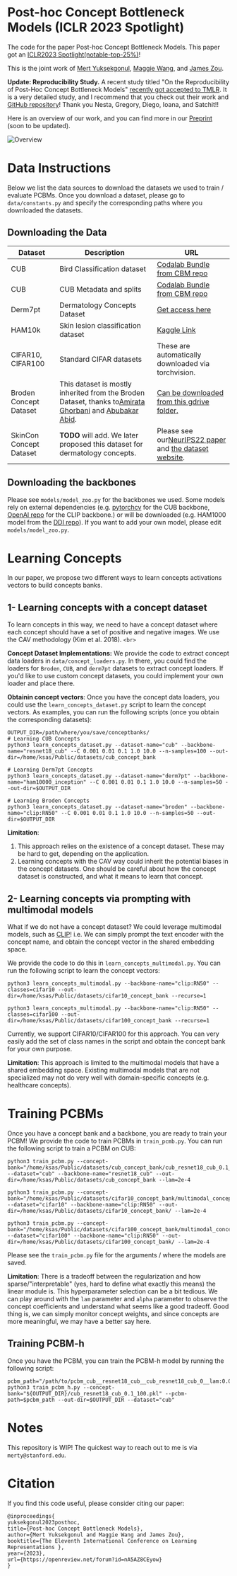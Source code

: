 # Post-hoc Concept Bottleneck Models (ICLR 2023 Spotlight)

The code for the paper Post-hoc Concept Bottleneck Models. This paper got an [ICLR2023 Spotlight(notable-top-25%)](https://openreview.net/forum?id=nA5AZ8CEyow)!

This is the joint work of [Mert Yuksekgonul](https://cs.stanford.edu/~merty), [Maggie Wang](https://www.linkedin.com/in/maggie-wang-038b55194/), and [James Zou](https://www.james-zou.com/).

**Update: Reproducibility Study.** A recent study titled "On the Reproducibility of Post-Hoc Concept Bottleneck Models" [recently got accepted to TMLR](https://openreview.net/forum?id=8UfhCZjOV7). It is a very detailed study, and I recommend that you check out their work and [GitHub repository](https://github.com/dgcnz/FACT)! Thank you Nesta, Gregory, Diego, Ioana, and Satchit!!

Here is an overview of our work, and you can find more in our [Preprint](https://arxiv.org/abs/2205.15480) (soon to be updated).

![Overview](./assets/overview.png)

# Data Instructions

Below we list the data sources to download the datasets we used to train / evaluate PCBMs. Once you download a dataset, please go to `data/constants.py` and specify the corresponding paths where you downloaded the datasets.

## Downloading the Data

| Dataset                 | Description                                                                                                                                                   | URL                                                                                                                                   |
| ----------------------- | ------------------------------------------------------------------------------------------------------------------------------------------------------------- | ------------------------------------------------------------------------------------------------------------------------------------- |
| CUB                     | Bird Classification dataset                                                                                                                                   | [Codalab Bundle from CBM repo](https://worksheets.codalab.org/bundles/0xd013a7ba2e88481bbc07e787f73109f5)                                |
| CUB                     | CUB Metadata and splits                                                                                                                                       | [Codalab Bundle from CBM repo](https://worksheets.codalab.org/bundles/0x5b9d528d2101418b87212db92fea6683)                                |
| Derm7pt                 | Dermatology Concepts Dataset                                                                                                                                  | [Get access here](https://derm.cs.sfu.ca/Welcome.html)                                                                                   |
| HAM10k                  | Skin lesion classification dataset                                                                                                                            | [Kaggle Link](https://www.kaggle.com/kmader/skin-cancer-mnist-ham10000)                                                                  |
| CIFAR10, CIFAR100       | Standard CIFAR datasets                                                                                                                                       | These are automatically downloaded via torchvision.                                                                                   |
| Broden Concept Dataset  | This dataset is mostly inherited from the Broden Dataset, thanks to[Amirata Ghorbani](https://www.amiratag.com/) and [Abubakar Abid](https://twitter.com/abidlabs). | [Can be downloaded from this gdrive folder.](https://drive.google.com/file/d/1_yxGcveFcKetoB783H3iv3oiqXHYArT-/view?usp=share_link)      |
| SkinCon Concept Dataset | **TODO** will add. We later proposed this dataset for dermatology concepts.                                                                             | Please see our[NeurIPS22 paper](https://openreview.net/forum?id=gud0qopqJc4) and [the dataset website](https://skincon-dataset.github.io/). |

## Downloading the backbones

Please see `models/model_zoo.py` for the backbones we used. Some models rely on external dependencies (e.g. [pytorchcv](https://pypi.org/project/pytorchcv/) for the CUB backbone, [OpenAI repo](https://github.com/openai/CLIP) for the CLIP backbone.) or will be downloaded (e.g. HAM1000 model from the [DDI repo](https://drive.google.com/drive/folders/1oQ53WH_Tp6rcLZjRp_-UBOQcMl-b1kkP)). If you want to add your own model, please edit `models/model_zoo.py`.

# Learning Concepts

In our paper, we propose two different ways to learn concepts activations vectors to build concepts banks.

## 1- Learning concepts with a concept dataset

To learn concepts in this way, we need to have a concept dataset where each concept should have a set of positive and negative images. We use the CAV methodology (Kim et al. 2018).  `<br>`

**Concept Dataset Implementations:** We provide the code to extract concept data loaders in `data/concept_loaders.py`. In there, you could find the loaders for `Broden`, `CUB`, and `derm7pt` datasets to extract concept loaders. If you'd like to use custom concept datasets, you could implement your own loader and place there.

**Obtainin concept vectors**: Once you have the concept data loaders, you could use the `learn_concepts_dataset.py` script to learn the concept vectors. As examples, you can run the following scripts (once you obtain the corresponding datasets):

```
OUTPUT_DIR=/path/where/you/save/conceptbanks/
# Learning CUB Concepts
python3 learn_concepts_dataset.py --dataset-name="cub" --backbone-name="resnet18_cub" --C 0.001 0.01 0.1 1.0 10.0 --n-samples=100 --out-dir=/home/ksas/Public/datasets/cub_concept_bank

# Learning Derm7pt Concepts
python3 learn_concepts_dataset.py --dataset-name="derm7pt" --backbone-name="ham10000_inception" --C 0.001 0.01 0.1 1.0 10.0 --n-samples=50 --out-dir=$OUTPUT_DIR

# Learning Broden Concepts
python3 learn_concepts_dataset.py --dataset-name="broden" --backbone-name="clip:RN50" --C 0.001 0.01 0.1 1.0 10.0 --n-samples=50 --out-dir=$OUTPUT_DIR

```

**Limitation**:

1. This approach relies on the existence of a concept dataset. These may be hard to get, depending on the application.
2. Learning concepts with the CAV way could inherit the potential biases in the concept datasets. One should be careful about how the concept dataset is constructed, and what it means to learn that concept.

## 2- Learning concepts via prompting with multimodal models

What if we do not have a concept dataset? We could leverage multimodal models, such as [CLIP](https://arxiv.org/abs/2103.00020)! i.e. We can simply prompt the text encoder with the concept name, and obtain the concept vector in the shared embedding space.

We provide the code to do this in `learn_concepts_multimodal.py`. You can run the following script to learn the concept vectors:

```
python3 learn_concepts_multimodal.py --backbone-name="clip:RN50" --classes=cifar10 --out-dir=/home/ksas/Public/datasets/cifar10_concept_bank --recurse=1
```



```
python3 learn_concepts_multimodal.py --backbone-name="clip:RN50" --classes=cifar100 --out-dir=/home/ksas/Public/datasets/cifar100_concept_bank --recurse=1
```


Currently, we support CIFAR10/CIFAR100 for this approach. You can very easily add the set of class names in the script and obtain the concept bank for your own purpose.

**Limitation**: This approach is limited to the multimodal models that have a shared embedding space. Existing multimodal models that are not specialized may not do very well with domain-specific concepts (e.g. healthcare concepts).

# Training PCBMs

Once you have a concept bank and a backbone, you are ready to train your PCBM! We provide the code to train PCBMs in `train_pcmb.py`. You can run the following script to train a PCBM on CUB:

```
python3 train_pcbm.py --concept-bank="/home/ksas/Public/datasets/cub_concept_bank/cub_resnet18_cub_0.1_100.pkl" --dataset="cub" --backbone-name="resnet18_cub" --out-dir=/home/ksas/Public/datasets/cub_concept_bank --lam=2e-4
```

```
python3 train_pcbm.py --concept-bank="/home/ksas/Public/datasets/cifar10_concept_bank/multimodal_concept_clip:RN50_cifar10_recurse:1.pkl" --dataset="cifar10" --backbone-name="clip:RN50" --out-dir=/home/ksas/Public/datasets/cifar10_concept_bank/ --lam=2e-4
```



```
python3 train_pcbm.py --concept-bank="/home/ksas/Public/datasets/cifar100_concept_bank/multimodal_concept_clip:RN50_cifar100_recurse:1.pkl" --dataset="cifar100" --backbone-name="clip:RN50" --out-dir=/home/ksas/Public/datasets/cifar100_concept_bank/ --lam=2e-4
```


Please see the `train_pcbm.py` file for the arguments / where the models are saved.

**Limitation**: There is a tradeoff between the regularization and how sparse/"interpretable" (yes, hard to define what exactly this means) the linear module is. This hyperparameter selection can be a bit tedious. We can play around with the `lam` parameter and `alpha` parameter to observe the concept coefficients and understand what seems like a good tradeoff. Good thing is, we can simply monitor concept weights, and since concepts are more meaningful, we may have a better say here.

## Training PCBM-h

Once you have the PCBM, you can train the PCBM-h model by running the following script:

```
pcbm_path="/path/to/pcbm_cub__resnet18_cub__cub_resnet18_cub_0__lam:0.0002__alpha:0.99__seed:42.ckpt"
python3 train_pcbm_h.py --concept-bank="${OUTPUT_DIR}/cub_resnet18_cub_0.1_100.pkl" --pcbm-path=$pcbm_path --out-dir=$OUTPUT_DIR --dataset="cub"
```

# Notes

This repository is WIP! The quickest way to reach out to me is via `merty@stanford.edu`.

# Citation

If you find this code useful, please consider citing our paper:

```
@inproceedings{
yuksekgonul2023posthoc,
title={Post-hoc Concept Bottleneck Models},
author={Mert Yuksekgonul and Maggie Wang and James Zou},
booktitle={The Eleventh International Conference on Learning Representations },
year={2023},
url={https://openreview.net/forum?id=nA5AZ8CEyow}
}
```
